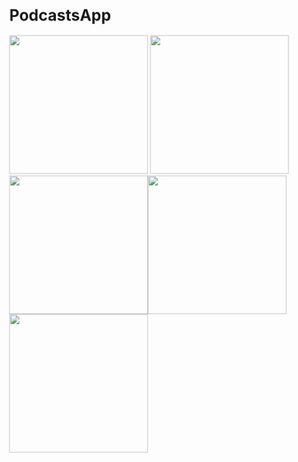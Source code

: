 # PodcastsApp
<img src="https://github.com/mahmoudfotta/PodcastsApp/blob/master/Screen%20Shot%202018-10-15%20at%203.47.57%20PM.png" width="250"> <img src="https://github.com/mahmoudfotta/PodcastsApp/blob/master/Screen%20Shot%202018-10-15%20at%203.47.51%20PM.png" width="250"><img src="https://github.com/mahmoudfotta/PodcastsApp/blob/master/Screen%20Shot%202018-10-15%20at%203.48.18%20PM.png" width="250"><img src="https://github.com/mahmoudfotta/PodcastsApp/blob/master/Screen%20Shot%202018-10-15%20at%203.48.36%20PM.png" width="250"><img src="https://github.com/mahmoudfotta/PodcastsApp/blob/master/Screen%20Shot%202018-10-15%20at%203.48.46%20PM.png" width="250">
